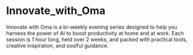 # Innovate_with_Oma
Innovate with Oma is a bi-weekly evening series designed to help you harness the power of AI to boost productivity at home and at work. Each session is 1 hour long, held over 2 weeks, and packed with practical tools, creative inspiration, and soulful guidance.
